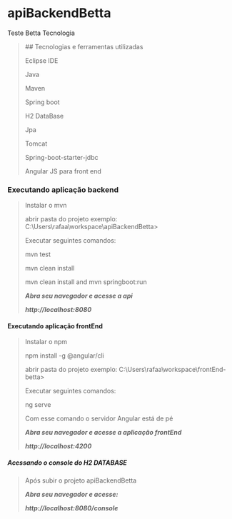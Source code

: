 # apiBackendBetta
Teste Betta Tecnologia

<blockquote>
## Tecnologias e ferramentas utilizadas
<p>Eclipse IDE</p>
<p>Java</p>
<p>Maven</p>
<p>Spring boot</p>
<p>H2 DataBase</p>
<p>Jpa</p>
<p>Tomcat</p>
<p>Spring-boot-starter-jdbc</p>

<p>Angular JS para front end</>
</blockquote>

### Executando aplicação backend
<blockquote>
<p>Instalar o mvn</p>
<p>abrir pasta do projeto exemplo: C:\Users\rafaa\workspace\apiBackendBetta></p>
<p>Executar seguintes comandos: </p>
<p>mvn test</p>
<p>mvn clean install</p>
<p>mvn clean install and mvn springboot:run</p>
<p><em><strong>Abra seu navegador e acesse a api</strong></em></p>
<p><em><strong>http://localhost:8080</strong></em></p>
</blockquote>

#### Executando aplicação frontEnd
<blockquote>
<p>Instalar o npm</p>
<p>npm install -g @angular/cli</p>
<p>abrir pasta do projeto exemplo: C:\Users\rafaa\workspace\frontEnd-betta></p>
<p>Executar seguintes comandos: </p>
<p>ng serve</p>
<p>Com esse comando o servidor Angular está de pé</p>
<p><em><strong>Abra seu navegador e acesse a aplicação frontEnd</strong></em></p>
<p><em><strong>http://localhost:4200</strong></em></p>
</blockquote>

##### Acessando o console do H2 DATABASE
<blockquote>
<p>Após subir o projeto apiBackendBetta</p>
<p><em><strong>Abra seu navegador e acesse:</strong></em></p>
<p><em><strong>http://localhost:8080/console</strong></em></p>
</blockquote>

